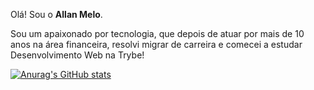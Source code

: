 Olá! Sou o <b>Allan Melo</b>.

Sou um apaixonado por tecnologia, que depois de atuar por mais de 10 anos na área financeira, resolvi migrar de carreira e comecei a estudar Desenvolvimento Web na Trybe!

[![Anurag's GitHub stats](https://github-readme-stats.vercel.app/api?username=allanMslv&theme=merko)](https://github.com/anuraghazra/github-readme-stats)
<!--
**allanMslv/allanMslv** is a ✨ _special_ ✨ repository because its `README.md` (this file) appears on your GitHub profile.

Here are some ideas to get you started:

- 🔭 I’m currently working on ...
- 🌱 I’m currently learning ...
- 👯 I’m looking to collaborate on ...
- 🤔 I’m looking for help with ...
- 💬 Ask me about ...
- 📫 How to reach me: ...
- 😄 Pronouns: ...
- ⚡ Fun fact: ...
-->
